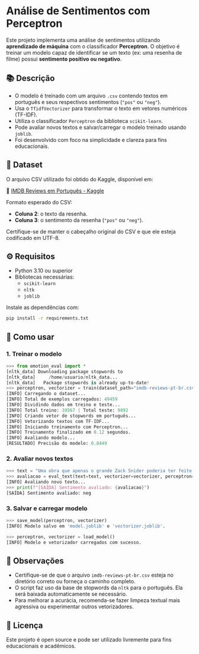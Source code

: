 # Análise de Sentimentos com Perceptron

Este projeto implementa uma análise de sentimentos utilizando **aprendizado de máquina** com o classificador **Perceptron**. O objetivo é treinar um modelo capaz de identificar se um texto (ex: uma resenha de filme) possui **sentimento positivo ou negativo**.

## 📚 Descrição
- O modelo é treinado com um arquivo `.csv` contendo textos em português e seus respectivos sentimentos (`"pos"` ou `"neg"`).
- Usa o `TfidfVectorizer` para transformar o texto em vetores numéricos (TF-IDF).
- Utiliza o classificador `Perceptron` da biblioteca `scikit-learn`.
- Pode avaliar novos textos e salvar/carregar o modelo treinado usando `joblib`.
- Foi desenvolvido com foco na simplicidade e clareza para fins educacionais.

## 📂 Dataset
O arquivo CSV utilizado foi obtido do Kaggle, disponível em:

🔗 [IMDB Reviews em Português - Kaggle](https://www.kaggle.com/datasets/luisfredgs/imdb-ptbr)

Formato esperado do CSV:
- **Coluna 2**: o texto da resenha.
- **Coluna 3**: o sentimento da resenha (`"pos"` ou `"neg"`).

Certifique-se de manter o cabeçalho original do CSV e que ele esteja codificado em UTF-8.

## ⚙️ Requisitos
- Python 3.10 ou superior
- Bibliotecas necessárias:
  - `scikit-learn`
  - `nltk`
  - `joblib`

Instale as dependências com:
```bash
pip install -r requirements.txt
```

## 🚀 Como usar

### 1. Treinar o modelo
```python
>>> from emotion_eval import *
[nltk_data] Downloading package stopwords to
[nltk_data]     /home/usuario/nltk_data...
[nltk_data]   Package stopwords is already up-to-date!
>>> perceptron, vectorizer = train(dataset_path="imdb-reviews-pt-br.csv")
[INFO] Carregando o dataset...
[INFO] Total de exemplos carregados: 49459
[INFO] Dividindo dados em treino e teste...
[INFO] Total treino: 39567 | Total teste: 9892
[INFO] Criando vetor de stopwords em português...
[INFO] Vetorizando textos com TF-IDF...
[INFO] Iniciando treinamento com Perceptron...
[INFO] Treinamento finalizado em 0.12 segundos.
[INFO] Avaliando modelo...
[RESULTADO] Precisão do modelo: 0.8449
```

### 2. Avaliar novos textos
```python
>>> text = "Uma obra que apenas o grande Zack Snider poderia ter feito. Filme terrível, simplesmente terrível."
>>> avaliacao = eval_text(text=text, vectorizer=vectorizer, perceptron=perceptron)
[INFO] Avaliando novo texto...
>>> print(f"[SAÍDA] Sentimento avaliado: {avaliacao}")
[SAÍDA] Sentimento avaliado: neg
```

### 3. Salvar e carregar modelo
```python
>>> save_model(perceptron, vectorizer)
[INFO] Modelo salvo em 'model.joblib' e 'vectorizer.joblib'.

>>> perceptron, vectorizer = load_model()
[INFO] Modelo e vetorizador carregados com sucesso.
```

## 📝 Observações
- Certifique-se de que o arquivo `imdb-reviews-pt-br.csv` esteja no diretório correto ou forneça o caminho completo.
- O script faz uso da base de stopwords da `nltk` para o português. Ela será baixada automaticamente se necessário.
- Para melhorar a acurácia, recomenda-se fazer limpeza textual mais agressiva ou experimentar outros vetorizadores.

## 📄 Licença

Este projeto é open source e pode ser utilizado livremente para fins educacionais e acadêmicos.